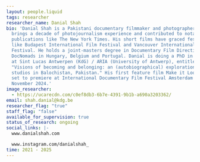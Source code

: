 ```yaml
---
layout: people.liquid
tags: researcher
researcher_name: Danial Shah
bio: 'Danial Shah is a Pakistani documentary filmmaker and photographer. Danial
  brings a decade of photojournalism experience and contributed to notable
  publications like The New York Times. His short films have graced festivals
  like Budapest International Film Festival and Vancouver International Film
  Festival. He holds a joint-masters degree in Documentary Film Direction from
  DocNomads in Hungary, Belgium and Portugal. Danial is doing a PhD in the arts
  at Sint Lucas Antwerpen (KdG) / ARIA (University of Antwerp), entitled
  "Visions of becoming and belonging: an (autobiographical) exploration of photo
  studios in Balochistan, Pakistan." His first feature film Make it Look Real is
  set to premiere at International Documentary Film Festival Amsterdam (IDFA) in
  November 2024.'
image_researcher:
  - https://ucarecdn.com/c0ef8db3-6b7e-4391-9b1b-a690a3203362/
email: shah.danial@kdg.be
researcher_flag: "true"
staff_flag: "false"
available_for_supervision: true
status_of_research: ongoing
social_links: |-
  www.danialshah.com

  www.instagram.com/danialshah_
time: 2021 - 2025
---
```

